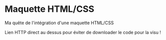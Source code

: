 # Maquette HTML/CSS
Ma quête de l'intégration d'une maquette HTML/CSS

Lien HTTP direct au dessus pour éviter de downloader le code pour la visu !
